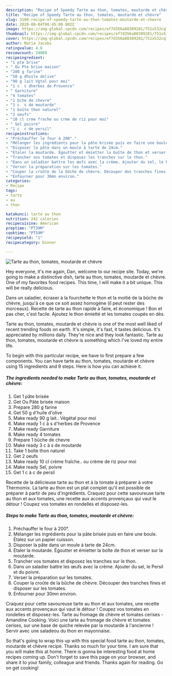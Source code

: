 ```yaml
---
description: "Recipe of Speedy Tarte au thon, tomates, moutarde et chèvre"
title: "Recipe of Speedy Tarte au thon, tomates, moutarde et chèvre"
slug: 3100-recipe-of-speedy-tarte-au-thon-tomates-moutarde-et-chevre
date: 2020-08-04T06:45:09.802Z
image: https://img-global.cpcdn.com/recipes/ef7d356a88309281/751x532cq70/tarte-au-thon-tomates-moutarde-et-chevre-photo-principale-de-la-recette.jpg
thumbnail: https://img-global.cpcdn.com/recipes/ef7d356a88309281/751x532cq70/tarte-au-thon-tomates-moutarde-et-chevre-photo-principale-de-la-recette.jpg
cover: https://img-global.cpcdn.com/recipes/ef7d356a88309281/751x532cq70/tarte-au-thon-tomates-moutarde-et-chevre-photo-principale-de-la-recette.jpg
author: Maria Jacobs
ratingvalue: 4.6
reviewcount: 24069
recipeingredient:
- "1 pte brise"
- " Ou Pte brise maison"
- "280 g farine"
- "50 g dhuile dolive"
- "90 g lait Vgtal pour moi"
- "1 c  s dherbes de Provence"
- " Garniture"
- "4 tomates"
- "1 bche de chevre"
- "3 c  s de moutarde"
- "1 boîte thon naturel"
- "2 oeufs"
- "10 cl crme frache ou crme de riz pour moi"
- " Sel poivre"
- "1 c  c de persil"
recipeinstructions:
- "Préchauffer le four à 200°."
- "Mélanger les ingrédients pour la pâte brisée puis en faire une boule. Étalez sur un papier cuisson."
- "Disposer la pâte dans un moule à tarte de 24cm."
- "Etaler la moutarde. Égoutter et émietter la boîte de thon et verser sur la moutarde."
- "Trancher vos tomates et disposez les tranches sur le thon."
- "Dans un saladier battre les œufs avec la crème. Ajouter du sel, le Persil et du poivre."
- "Verser la préparation sur les tomates."
- "Couper la croûte de la bûche de chèvre. Découper des tranches fines et disposer sur les tomates."
- "Enfourner pour 30mn environ."
categories:
- Recipe
tags:
- tarte
- au
- thon

katakunci: tarte au thon 
nutrition: 242 calories
recipecuisine: American
preptime: "PT39M"
cooktime: "PT59M"
recipeyield: "1"
recipecategory: Dinner

---
```



![Tarte au thon, tomates, moutarde et chèvre](https://img-global.cpcdn.com/recipes/ef7d356a88309281/751x532cq70/tarte-au-thon-tomates-moutarde-et-chevre-photo-principale-de-la-recette.jpg)

Hey everyone, it's me again, Dan, welcome to our recipe site. Today, we're going to make a distinctive dish, tarte au thon, tomates, moutarde et chèvre. One of my favorites food recipes. This time, I will make it a bit unique. This will be really delicious.

Dans un saladier, écraser à la fourchette le thon et la moitié de la bûche de chèvre, jusqu&#39;à ce que ce soit assez homogène (il peut rester des morceaux). Recette de tarte au thon rapide à faire, et économique ! Bon et pas cher, c&#39;est facile. Ajoutez le thon émietté et les tomates coupés en dès.

Tarte au thon, tomates, moutarde et chèvre is one of the most well liked of recent trending foods on earth. It's simple, it's fast, it tastes delicious. It's appreciated by millions daily. They're nice and they look fantastic. Tarte au thon, tomates, moutarde et chèvre is something which I've loved my entire life.


To begin with this particular recipe, we have to first prepare a few components. You can have tarte au thon, tomates, moutarde et chèvre using 15 ingredients and 9 steps. Here is how you can achieve it.

<!--inarticleads1-->

##### The ingredients needed to make Tarte au thon, tomates, moutarde et chèvre:

1. Get 1 pâte brisée
1. Get  Ou Pâte brisée maison
1. Prepare 280 g farine
1. Get 50 g d&#39;huile d&#39;olive
1. Make ready 90 g lait.. Végétal pour moi
1. Make ready 1 c à s d&#39;herbes de Provence
1. Make ready  Garniture
1. Make ready 4 tomates
1. Prepare 1 bûche de chevre
1. Make ready 3 c à s de moutarde
1. Take 1 boîte thon naturel
1. Get 2 oeufs
1. Make ready 10 cl crème fraîche.. ou crème de riz pour moi
1. Make ready  Sel, poivre
1. Get 1 c à c de persil


Recette de la délicieuse tarte au thon et à la tomate à préparer à votre Thermomix. La tarte au thon est un plat complet qu&#39;il est possible de préparer à partir de peu d&#39;ingrédients. Craquez pour cette savoureuse tarte au thon et aux tomates, une recette aux accents provençaux qui vaut le détour ! Coupez vos tomates en rondelles et disposez-les. 

<!--inarticleads2-->

##### Steps to make Tarte au thon, tomates, moutarde et chèvre:

1. Préchauffer le four à 200°.
1. Mélanger les ingrédients pour la pâte brisée puis en faire une boule. Étalez sur un papier cuisson.
1. Disposer la pâte dans un moule à tarte de 24cm.
1. Etaler la moutarde. Égoutter et émietter la boîte de thon et verser sur la moutarde.
1. Trancher vos tomates et disposez les tranches sur le thon.
1. Dans un saladier battre les œufs avec la crème. Ajouter du sel, le Persil et du poivre.
1. Verser la préparation sur les tomates.
1. Couper la croûte de la bûche de chèvre. Découper des tranches fines et disposer sur les tomates.
1. Enfourner pour 30mn environ.


Craquez pour cette savoureuse tarte au thon et aux tomates, une recette aux accents provençaux qui vaut le détour ! Coupez vos tomates en rondelles et disposez-les. Tarte au fromage de chèvre et tomates cerises - Amandine Cooking. Voici une tarte au fromage de chèvre et tomates cerises, sur une base de quiche relevée par la moutarde à l&#39;ancienne ! Servir avec une saladeou du thon en mayonnaise. 

So that's going to wrap this up with this special food tarte au thon, tomates, moutarde et chèvre recipe. Thanks so much for your time. I am sure that you will make this at home. There is gonna be interesting food at home recipes coming up. Don't forget to save this page on your browser, and share it to your family, colleague and friends. Thanks again for reading. Go on get cooking!
